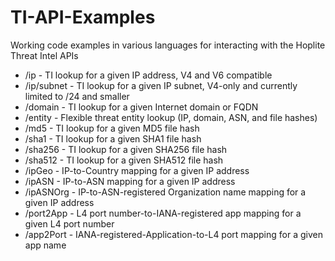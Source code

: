 # TI-API-Examples

Working code examples in various languages for interacting with the Hoplite Threat Intel APIs

* /ip - TI lookup for a given IP address, V4 and V6 compatible
* /ip/subnet - TI lookup for a given IP subnet, V4-only and currently limited to /24 and smaller
* /domain - TI lookup for a given Internet domain or FQDN
* /entity - Flexible threat entity lookup (IP, domain, ASN, and file hashes)
* /md5 - TI lookup for a given MD5 file hash
* /sha1 - TI lookup for a given SHA1 file hash
* /sha256 - TI lookup for a given SHA256 file hash
* /sha512 - TI lookup for a given SHA512 file hash
* /ipGeo - IP-to-Country mapping for a given IP address
* /ipASN - IP-to-ASN mapping for a given IP address
* /ipASNOrg - IP-to-ASN-registered Organization name mapping for a given IP address
* /port2App - L4 port number-to-IANA-registered app mapping for a given L4 port number
* /app2Port - IANA-registered-Application-to-L4 port mapping for a given app name
